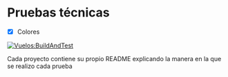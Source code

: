 # Pruebas técnicas

- [x] Colores

[![Vuelos:BuildAndTest](https://github.com/NicoTomasin/PruebasTecnicasMoxIt/actions/workflows/VuelosBuildAndTest.yml/badge.svg)](https://github.com/NicoTomasin/PruebasTecnicasMoxIt/actions/workflows/VuelosBuildAndTest.yml)

Cada proyecto contiene su propio README explicando la manera en la que se realizo cada prueba
